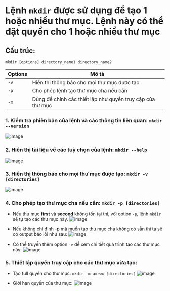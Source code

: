 # Lệnh `mkdir` được sử dụng để tạo 1 hoặc nhiều thư mục. Lệnh này có thể đặt quyền cho 1 hoặc nhiều thư mục

## Cấu trúc:
```
mkdir [options] directory_name1 directory_name2
```

|Options|Mô tả|
|---|---------|
|`-v`|Hiển thị thông báo cho mọi thư mục được tạo|
|`-p`|Cho phép lệnh tạo thư mục cha nếu cần|
|`-m`|Dùng để chỉnh các thiết lập như quyền truy cập của thư mục |

### 1. Kiểm tra phiên bản của lệnh và các thông tin liên quan: `mkdir --version`
![image](https://github.com/user-attachments/assets/2a2aba6d-3573-4aa2-93a5-10ca32b3a8b3)

### 2. Hiển thị tài liệu về các tuỳ chọn của lệnh: `mkdir --help`
![image](https://github.com/user-attachments/assets/1e260422-b712-4e52-8fa8-15e59714b4d5)

### 3. Hiển thị thông báo cho mọi thư mục được tạo: `mkdir -v [directories]`
![image](https://github.com/user-attachments/assets/6d7ec9cb-dab9-4dd4-b8b8-cacc3bf37871)

### 4. Cho phép tạo thư mục cha nếu cần: `mkdir -p [directories]`
- Nếu thư mục **first** và **second** không tồn tại thì, với option `-p`, lệnh `mkdir` sẽ tự tạo các thư mục này.
![image](https://github.com/user-attachments/assets/a99f8c82-56b4-4861-a546-c0cc8a57c81f)

- Nếu không chỉ định -p mà muốn tạo thư mục cha không có sẵn thì ta sẽ có output báo lỗi như sau: 
![image](https://github.com/user-attachments/assets/c4bb7f01-832a-49f7-b59a-92a828d9d4ed)

- Có thể truyền thêm option `-v` để xem chi tiết quá trình tạo các thư mục này:
![image](https://github.com/user-attachments/assets/5e6ed7f2-7220-4e03-b93d-d616c666def9)

### 5. Thiết lập quyền truy cập cho các thư mục vừa tạo: 
- Tạo full quyền cho thư mục: `mkdir -m a=rwx [directories]`
![image](https://github.com/user-attachments/assets/a305cbb4-9b38-43ee-bb41-5ba30969ce03)

- Giới hạn quyền của thư mục:
![image](https://github.com/user-attachments/assets/a87493ba-3ca1-49ce-b7bf-e944d2f867a2)
